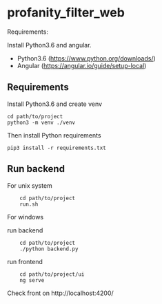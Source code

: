 # profanity_filter_web

Requirements: 

Install Python3.6 and angular. 

 - Python3.6 (https://www.python.org/downloads/) 
 - Angular (https://angular.io/guide/setup-local)

## Requirements
Install Python3.6 and create venv
    
    cd path/to/project
    python3 -m venv ./venv
     
Then install Python requirements 

    pip3 install -r requirements.txt

## Run backend
For unix system 
        
        cd path/to/project
        run.sh 

For windows 

run backend
    
        cd path/to/project
        ./python backend.py

run frontend
        
        cd path/to/project/ui
        ng serve
    
Check front on http://localhost:4200/
 